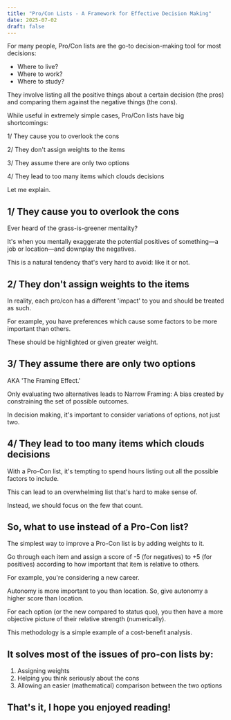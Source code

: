 ```yaml
---
title: "Pro/Con Lists - A Framework for Effective Decision Making"
date: 2025-07-02
draft: false
---
```


<p id="">For many people, Pro/Con lists are the go-to decision-making tool for most decisions:</p><ul id=""><li id="">Where to live?</li><li id="">Where to work?</li><li id="">Where to study?</li></ul><p id="">They involve listing all the positive things about a certain decision (the pros) and comparing them against the negative things (the cons).</p><p id="">While useful in extremely simple cases, Pro/Con lists have big shortcomings:</p><p id="">1/ They cause you to overlook the cons</p><p id="">2/ They don't assign weights to the items</p><p id="">3/ They assume there are only two options</p><p id="">4/ They lead to too many items which clouds decisions</p><p id="">Let me explain.</p><h2 id=""><strong id="">1/ They cause you to overlook the cons</strong></h2><p id="">Ever heard of the grass-is-greener mentality?</p><p id="">It's when you mentally exaggerate the potential positives of something—a job or location—and downplay the negatives.</p><p id="">This is a natural tendency that's very hard to avoid: like it or not.</p><h2 id=""><strong id="">2/ They don't assign weights to the items</strong></h2><p id="">In reality, each pro/con has a different 'impact' to you and should be treated as such.</p><p id="">For example, you have preferences which cause some factors to be more important than others.</p><p id="">These should be highlighted or given greater weight.</p><h2 id=""><strong id="">3/ They assume there are only two options</strong></h2><p id="">AKA 'The Framing Effect.'</p><p id="">Only evaluating two alternatives leads to Narrow Framing: A bias created by constraining the set of possible outcomes.</p><p id="">In decision making, it's important to consider variations of options, not just two.</p><h2 id=""><strong id="">4/ They lead to too many items which clouds decisions</strong></h2><p id="">With a Pro-Con list, it's tempting to spend hours listing out all the possible factors to include.</p><p id="">This can lead to an overwhelming list that's hard to make sense of.</p><p id="">Instead, we should focus on the few that count.</p><h2 id=""><strong id="">So, what to use instead of a Pro-Con list?</strong></h2><p id="">The simplest way to improve a Pro-Con list is by adding weights to it.</p><p id="">Go through each item and assign a score of -5 (for negatives) to +5 (for positives) according to how important that item is relative to others.</p><p id="">For example, you're considering a new career.</p><p id="">Autonomy is more important to you than location. So, give autonomy a higher score than location.</p><p id="">For each option (or the new compared to status quo), you then have a more objective picture of their relative strength (numerically).</p><p id="">This methodology is a simple example of a cost-benefit analysis.</p><h2 id=""><strong id="">It solves most of the issues of pro-con lists by:</strong></h2><ol id=""><li id="">Assigning weights</li><li id="">Helping you think seriously about the cons</li><li id="">Allowing an easier (mathematical) comparison between the two options</li></ol><h2 id=""><strong id="">That's it, I hope you enjoyed reading!</strong></h2><p id="">‍</p>